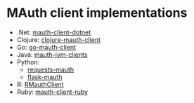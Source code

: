 # MAuth client implementations

- .Net: [mauth-client-dotnet](https://github.com/mdsol/mauth-client-dotnet)
- Clojure: [clojure-mauth-client](https://github.com/mdsol/clojure-mauth-client)
- Go: [go-mauth-client](https://github.com/mdsol/go-mauth-client)
- Java: [mauth-jvm-clients](https://github.com/mdsol/mauth-jvm-clients)
- Python:
  - [requests-mauth](https://github.com/mdsol/requests-mauth)
  - [flask-mauth](https://github.com/mdsol/flask-mauth)
- R: [RMauthClient](https://github.com/mdsol/RMauthClient)
- Ruby: [mauth-client-ruby](https://github.com/mdsol/mauth-client-ruby)
